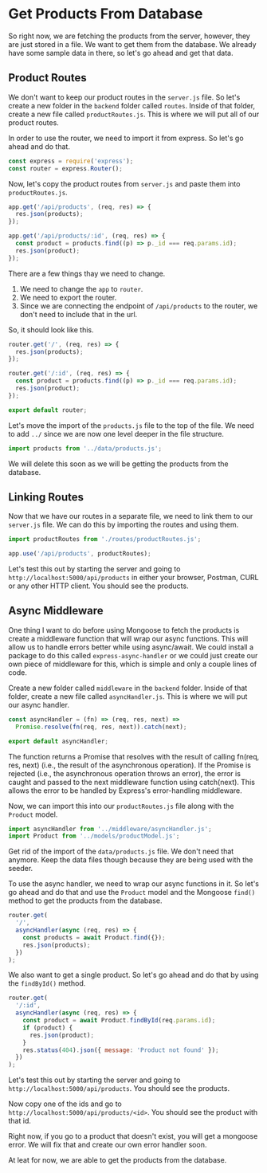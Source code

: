 # Get Products From Database

So right now, we are fetching the products from the server, however, they are just stored in a file. We want to get them from the database. We already have some sample data in there, so let's go ahead and get that data.

## Product Routes

We don't want to keep our product routes in the `server.js` file. So let's create a new folder in the `backend` folder called `routes`. Inside of that folder, create a new file called `productRoutes.js`. This is where we will put all of our product routes.

In order to use the router, we need to import it from express. So let's go ahead and do that.

```js
const express = require('express');
const router = express.Router();
```

Now, let's copy the product routes from `server.js` and paste them into `productRoutes.js`.

```js
app.get('/api/products', (req, res) => {
  res.json(products);
});

app.get('/api/products/:id', (req, res) => {
  const product = products.find((p) => p._id === req.params.id);
  res.json(product);
});
```

There are a few things thay we need to change.

1. We need to change the `app` to `router`.
2. We need to export the router.
3. Since we are connecting the endpoint of `/api/products` to the router, we don't need to include that in the url.

So, it should look like this.

```js
router.get('/', (req, res) => {
  res.json(products);
});

router.get('/:id', (req, res) => {
  const product = products.find((p) => p._id === req.params.id);
  res.json(product);
});

export default router;
```

Let's move the import of the `products.js` file to the top of the file. We need to add `../` since we are now one level deeper in the file structure.

```js
import products from '../data/products.js';
```

We will delete this soon as we will be getting the products from the database.

## Linking Routes

Now that we have our routes in a separate file, we need to link them to our `server.js` file. We can do this by importing the routes and using them.

```js
import productRoutes from './routes/productRoutes.js';
```

```js
app.use('/api/products', productRoutes);
```

Let's test this out by starting the server and going to `http://localhost:5000/api/products` in either your browser, Postman, CURL or any other HTTP client. You should see the products.

## Async Middleware

One thing I want to do before using Mongoose to fetch the products is create a middleware function that will wrap our async functions. This will allow us to handle errors better while using async/await. We could install a package to do this called `express-async-handler` or we could just create our own piece of middleware for this, which is simple and only a couple lines of code.

Create a new folder called `middleware` in the `backend` folder. Inside of that folder, create a new file called `asyncHandler.js`. This is where we will put our async handler.

```js
const asyncHandler = (fn) => (req, res, next) =>
  Promise.resolve(fn(req, res, next)).catch(next);

export default asyncHandler;
```

The function returns a Promise that resolves with the result of calling fn(req, res, next) (i.e., the result of the asynchronous operation). If the Promise is rejected (i.e., the asynchronous operation throws an error), the error is caught and passed to the next middleware function using catch(next). This allows the error to be handled by Express's error-handling middleware.

Now, we can import this into our `productRoutes.js` file along with the `Product` model.

```js
import asyncHandler from '../middleware/asyncHandler.js';
import Product from '../models/productModel.js';
```

Get rid of the import of the `data/products.js` file. We don't need that anymore. Keep the data files though because they are being used with the seeder.

To use the async handler, we need to wrap our async functions in it. So let's go ahead and do that and use the `Product` model and the Mongoose `find()` method to get the products from the database.

```js
router.get(
  '/',
  asyncHandler(async (req, res) => {
    const products = await Product.find({});
    res.json(products);
  })
);
```

We also want to get a single product. So let's go ahead and do that by using the `findById()` method.

```js
router.get(
  '/:id',
  asyncHandler(async (req, res) => {
    const product = await Product.findById(req.params.id);
    if (product) {
      res.json(product);
    }
    res.status(404).json({ message: 'Product not found' });
  })
);
```

Let's test this out by starting the server and going to `http://localhost:5000/api/products`. You should see the products.

Now copy one of the ids and go to `http://localhost:5000/api/products/<id>`. You should see the product with that id.

Right now, if you go to a product that doesn't exist, you will get a mongoose error. We will fix that and create our own error handler soon.

At leat for now, we are able to get the products from the database.
